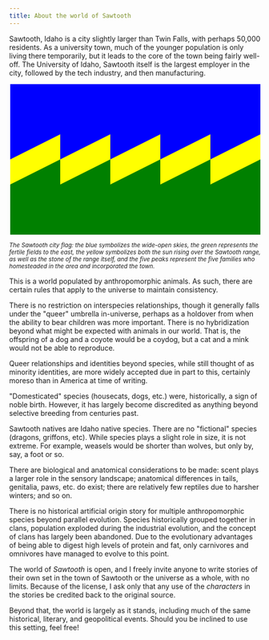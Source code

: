 ```yaml
---
title: About the world of Sawtooth
---
```


Sawtooth, Idaho is a city slightly larger than Twin Falls, with perhaps 50,000 residents. As a university town, much of the younger population is only living there temporarily, but it leads to the core of the town being fairly well-off. The University of Idaho, Sawtooth itself is the largest employer in the city, followed by the tech industry, and then manufacturing.

<svg width="500" height="300" viewbox="0 0 500 300"  xmlns="http://www.w3.org/2000/svg" style="margin: 0 auto; display: block;">
    <!-- The blue symbolizes the sky -->
    <path fill="blue" d="M 0,0 l 0,175 l 100,-50 l 0,50 l 100,-50 l 0,50 l 100,-50 l 0,50 l 100,-50 l 0,50 l 100,-50 l 0,50 l 0,-175 Z" />
    <!-- The green symbolizes the earth as well as the fertility of the soil, which grows so many of Sawtooth's crops -->
    <path fill="green" d="M 0,175 l 100,-50 l 0,50 l 100,-50 l 0,50 l 100,-50 l 0,50 l 100,-50 l 0,50 l 100,-50 l 0,50 l 0,175 l -500,0 Z" />
    <!-- The yellow symbolizes both the sun rising over the Sawtooth range as well as the stone of the range itself -->
    <path fill="yellow" d="M 0,150 l 100,-50 l 0,50 l 100,-50 l 0,50 l 100,-50 l 0,50 l 100,-50 l 0,50 l 100,-50 l 0,50 l -100,50 l 0,-50 l -100,50 l 0,-50 l -100,50 l 0,-50 l -100,50 l 0,-50 l -100,50 l 0,-50 Z" />
</svg>

<small><em>The Sawtooth city flag: the blue symbolizes the wide-open skies, the green represents the fertile fields to the east, the yellow symbolizes both the sun rising over the Sawtooth range, as well as the stone of the range itself, and the five peaks represent the five families who homesteaded in the area and incorporated the town.</em></small>

This is a world populated by anthropomorphic animals. As such, there are certain rules that apply to the universe to maintain consistency.

There is no restriction on interspecies relationships, though it generally falls under the "queer" umbrella in-universe, perhaps as a holdover from when the ability to bear children was more important. There is no hybridization beyond what might be expected with animals in our world. That is, the offspring of a dog and a coyote would be a coydog, but a cat and a mink would not be able to reproduce.

Queer relationships and identities beyond species, while still thought of as minority identities, are more widely accepted due in part to this, certainly moreso than in America at time of writing.

"Domesticated" species (housecats, dogs, etc.) were, historically, a sign of noble birth. However, it has largely become discredited as anything beyond selective breeding from centuries past.

Sawtooth natives are Idaho native species. There are no "fictional" species (dragons, griffons, etc). While species plays a slight role in size, it is not extreme. For example, weasels would be shorter than wolves, but only by, say, a foot or so.

There are biological and anatomical considerations to be made: scent plays a larger role in the sensory landscape; anatomical differences in tails, genitalia, paws, etc. do exist; there are relatively few reptiles due to harsher winters; and so on.

There is no historical artificial origin story for multiple anthropomorphic species beyond parallel evolution. Species historically grouped together in clans, population exploded during the industrial evolution, and the concept of clans has largely been abandoned. Due to the evolutionary advantages of being able to digest high levels of protein and fat, only carnivores and omnivores have managed to evolve to this point.

The world of *Sawtooth* is open, and I freely invite anyone to write stories of their own set in the town of Sawtooth or the universe as a whole, with no limits. Because of the license, I ask only that any use of the *characters* in the stories be credited back to the original source.

Beyond that, the world is largely as it stands, including much of the same historical, literary, and geopolitical events. Should you be inclined to use this setting, feel free!
